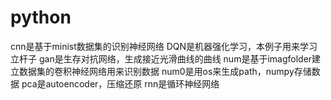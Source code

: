 # python
cnn是基于minist数据集的识别神经网络
DQN是机器强化学习，本例子用来学习立杆子
gan是生存对抗网络，生成接近光滑曲线的曲线
num是基于imagfolder建立数据集的卷积神经网络用来识别数据
num0是用os来生成path，numpy存储数据
pca是autoencoder，压缩还原
rnn是循环神经网络
